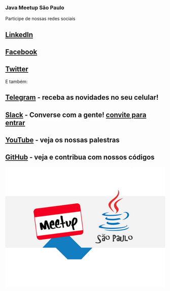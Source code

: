 ### Java Meetup São Paulo

Participe de nossas redes sociais

## [LinkedIn](https://www.linkedin.com/company/java-meetup-sp/) 
 
## [Facebook](https://www.facebook.com/MeetupJavaSaoPaulo) 

## [Twitter](https://twitter.com/JavaMeetupSampa)

E também: 

## [Telegram](https://t.me/JavaMeetupSPnews) - receba as novidades no seu celular!

## [Slack](https://javameetup.slack.com) - Converse com a gente! [convite para entrar](https://join.slack.com/t/javameetup/shared_invite/enQtMzE3MDIyNzczMjM2LTM0MzM5ZGNkODkzNjAxZjdmZjFkNWU2NTUzYmFiZjNhYjhjOTc3MjlmNzc0ZDZhYTg2ZmU0ODI2YjMyNGMyYzA)

## [YouTube](https://www.youtube.com/channel/UCjQtPPwMApg6mjEX-6wiXwA) - veja os nossas palestras

## [GitHub](https://github.com/meetupjavasaopaulo) - veja e contribua com nossos códigos

![logo](img/javameetupsp.jpg)
 
